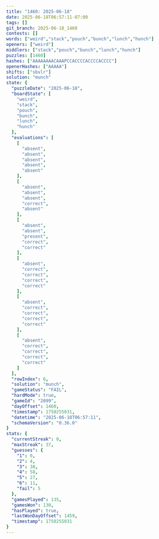 ```yaml
---
title: "1460: 2025-06-18"
date: 2025-06-18T06:57:11-07:00
tags: []
git_branch: 2025-06-18_1460
contests: []
words: ["weird","stack","pouch","bunch","lunch","hunch"]
openers: ["weird"]
middlers: ["stack","pouch","bunch","lunch","hunch"]
puzzles: [1460]
hashes: ["AAAAAAAACAAAPCCACCCCACCCCACCCC"]
openerHashes: ["AAAAA"]
shifts: ["sbvlr"]
solution: "munch"
state: {
  "puzzleDate": "2025-06-18",
  "boardState": [
    "weird",
    "stack",
    "pouch",
    "bunch",
    "lunch",
    "hunch"
  ],
  "evaluations": [
    [
      "absent",
      "absent",
      "absent",
      "absent",
      "absent"
    ],
    [
      "absent",
      "absent",
      "absent",
      "correct",
      "absent"
    ],
    [
      "absent",
      "absent",
      "present",
      "correct",
      "correct"
    ],
    [
      "absent",
      "correct",
      "correct",
      "correct",
      "correct"
    ],
    [
      "absent",
      "correct",
      "correct",
      "correct",
      "correct"
    ],
    [
      "absent",
      "correct",
      "correct",
      "correct",
      "correct"
    ]
  ],
  "rowIndex": 6,
  "solution": "munch",
  "gameStatus": "FAIL",
  "hardMode": true,
  "gameId": "2099",
  "dayOffset": 1460,
  "timestamp": 1750255031,
  "datetime": "2025-06-18T06:57:11",
  "schemaVersion": "0.36.0"
}
stats: {
  "currentStreak": 0,
  "maxStreak": 37,
  "guesses": {
    "1": 0,
    "2": 4,
    "3": 30,
    "4": 58,
    "5": 27,
    "6": 11,
    "fail": 5
  },
  "gamesPlayed": 135,
  "gamesWon": 130,
  "hasPlayed": true,
  "lastWonDayOffset": 1459,
  "timestamp": 1750255031
}
---
```

<!-- more -->
